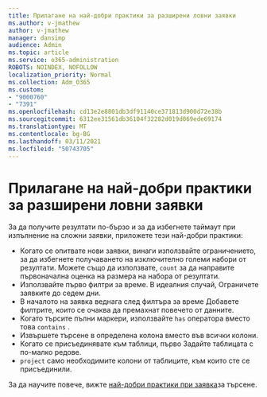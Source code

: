 ```yaml
---
title: Прилагане на най-добри практики за разширени ловни заявки
ms.author: v-jmathew
author: v-jmathew
manager: dansimp
audience: Admin
ms.topic: article
ms.service: o365-administration
ROBOTS: NOINDEX, NOFOLLOW
localization_priority: Normal
ms.collection: Adm_O365
ms.custom:
- "9000760"
- "7391"
ms.openlocfilehash: cd13e2e8801db3df91140ce371813d900d72e38b
ms.sourcegitcommit: 6312ee31561db36104f32282d019d069ede69174
ms.translationtype: MT
ms.contentlocale: bg-BG
ms.lasthandoff: 03/11/2021
ms.locfileid: "50743705"
---
```

# <a name="apply-best-practices-for-advanced-hunting-queries"></a>Прилагане на най-добри практики за разширени ловни заявки

За да получите резултати по-бързо и за да избегнете таймаут при изпълнение на сложни заявки, приложете тези най-добри практики:

- Когато се опитвате нови заявки, винаги използвайте ограничението, за да избегнете получаването на изключително големи набори от резултати. Можете също да използвате, `count` за да направите първоначална оценка на размера на набора от резултати.
- Използвайте първо филтри за време. В идеалния случай, Ограничете заявките до седем дни.
- В началото на заявка веднага след филтъра за време Добавете филтрите, които се очаква да премахнат повечето от данните.
- Когато търсите пълни маркери, използвайте `has` оператора вместо това `contains` .
- Извършете търсене в определена колона вместо във всички колони.
- Когато се присъединявате към таблици, първо Задайте таблицата с по-малко редове.
- `project` само необходимите колони от таблиците, към които сте се присъединили.

За да научите повече, вижте [най-добри практики при заявка](https://go.microsoft.com/fwlink/?linkid=2144812)за търсене.
